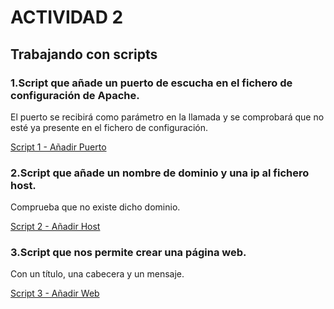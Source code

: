 # ACTIVIDAD 2

## Trabajando con scripts


### 1.Script que añade un puerto de escucha en el fichero de configuración de Apache. 
El puerto se recibirá como parámetro en la llamada y se comprobará que no esté ya presente en el fichero de configuración.

[Script 1 - Añadir Puerto](https://github.com/KikePereira/DAW/blob/main/TEMA%201/Actividad%202/a%C3%B1adirPuerto.sh)

### 2.Script que añade un nombre de dominio y una ip al fichero host. 
Comprueba que no existe dicho dominio.

[Script 2 - Añadir Host](https://github.com/KikePereira/DAW/blob/main/TEMA%201/Actividad%202/a%C3%B1adirHost.sh)

### 3.Script que nos permite crear una página web.
Con un título, una cabecera y un mensaje.

[Script 3 - Añadir Web](https://github.com/KikePereira/DAW/blob/main/TEMA%201/Actividad%202/a%C3%B1adirWeb.sh)

